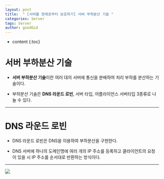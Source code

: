 ```yaml
---
layout: post
title:  " [서버를 장애로부터 보호하기] 서버 부하분산 기술 "
categories: Server
tags: Server
author: goodGid
---
```

* content
{:toc}



# 서버 부하분산 기술

* <b>서버 부하분산 기술</b>이란 여러 대의 서버에 통신을 분배하여 처리 부하를 분산하는 기술이다.

* 부하분산 기술은 <b>DNS 라운드 로빈</b>, 서버 타입, 어플라이언스 서버타입 3종류로 나눌 수 있다.

---

# DNS 라운드 로빈

* DNS 라운드 로빈은 DNS을 이용하여 부하분산을 구현한다.

* DNS 서버에 하나의 도메인명에 여러 개의 IP 주소를 등록하고 클라이언트의 요청이 있을 시 IP 주소를 순서대로 반환하는 방식이다.

---


![](/assets/img/server/server_load_balancing_technology_1.png)



